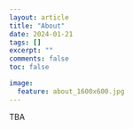 ```yaml
---
layout: article
title: "About"
date: 2024-01-21
tags: []
excerpt: ""
comments: false
toc: false

image:
  feature: about_1600x600.jpg
---
```


TBA
